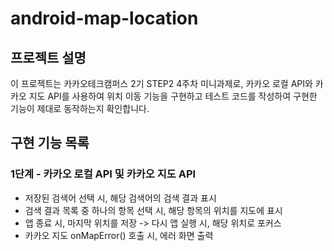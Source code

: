 # android-map-location

## 프로젝트 설명
이 프로젝트는 카카오테크캠퍼스 2기 STEP2 4주차 미니과제로, 카카오 로컬 API와 카카오 지도 API를 사용하여 위치 이동 기능을 구현하고 테스트 코드를 작성하여 구현한 기능이 제대로 동작하는지 확인합니다.

## 구현 기능 목록
### 1단계 - 카카오 로컬 API 및 카카오 지도 API
- 저장된 검색어 선택 시, 해당 검색어의 검색 결과 표시
- 검색 결과 목록 중 하나의 항목 선택 시, 해당 항목의 위치를 지도에 표시
- 앱 종료 시, 마지막 위치를 저장 -> 다시 앱 실행 시, 해당 위치로 포커스
- 카카오 지도 onMapError() 호출 시, 에러 화면 출력